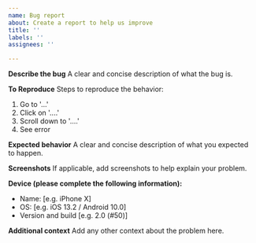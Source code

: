 ```yaml
---
name: Bug report
about: Create a report to help us improve
title: ''
labels: ''
assignees: ''

---
```


**Describe the bug**
A clear and concise description of what the bug is.

**To Reproduce**
Steps to reproduce the behavior:
1. Go to '...'
2. Click on '....'
3. Scroll down to '....'
4. See error

**Expected behavior**
A clear and concise description of what you expected to happen.

**Screenshots**
If applicable, add screenshots to help explain your problem.

**Device (please complete the following information):**
 - Name: [e.g. iPhone X]
 - OS: [e.g. iOS 13.2 / Android 10.0]
 - Version and build [e.g. 2.0 (#50)]

**Additional context**
Add any other context about the problem here.
